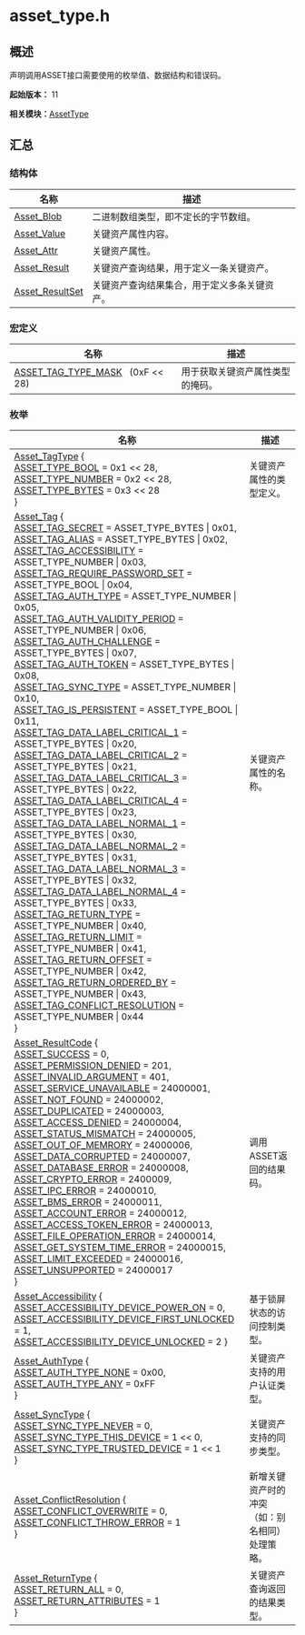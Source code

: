 # asset_type.h


## 概述

声明调用ASSET接口需要使用的枚举值、数据结构和错误码。

**起始版本：** 11

**相关模块：**[AssetType](_asset_type.md)


## 汇总


### 结构体

| 名称 | 描述 |
| -------- | -------- |
| [Asset_Blob](_asset___blob.md) | 二进制数组类型，即不定长的字节数组。 |
| [Asset_Value](union_asset___value.md) | 关键资产属性内容。 |
| [Asset_Attr](_asset___attr.md) | 关键资产属性。 |
| [Asset_Result](_asset___result.md) | 关键资产查询结果，用于定义一条关键资产。 |
| [Asset_ResultSet](_asset___result_set.md) | 关键资产查询结果集合，用于定义多条关键资产。 |


### 宏定义

| 名称 | 描述 |
| -------- | -------- |
| [ASSET_TAG_TYPE_MASK](_asset_type.md#asset_tag_type_mask)&nbsp;&nbsp;&nbsp;(0xF &lt;&lt; 28) | 用于获取关键资产属性类型的掩码。 |


### 枚举

| 名称 | 描述 |
| -------- | -------- |
| [Asset_TagType](_asset_type.md#asset_tagtype) {<br/>[ASSET_TYPE_BOOL](_asset_type.md) = 0x1 &lt;&lt; 28, <br/>[ASSET_TYPE_NUMBER](_asset_type.md) = 0x2 &lt;&lt; 28,<br/>[ASSET_TYPE_BYTES](_asset_type.md) = 0x3 &lt;&lt; 28 <br/>} | 关键资产属性的类型定义。 |
| [Asset_Tag](_asset_type.md#asset_tag) {<br/>[ASSET_TAG_SECRET](_asset_type.md) = ASSET_TYPE_BYTES \| 0x01, <br/>[ASSET_TAG_ALIAS](_asset_type.md) = ASSET_TYPE_BYTES \| 0x02,<br/>[ASSET_TAG_ACCESSIBILITY](_asset_type.md) = ASSET_TYPE_NUMBER \| 0x03,<br/>[ASSET_TAG_REQUIRE_PASSWORD_SET](_asset_type.md) = ASSET_TYPE_BOOL \| 0x04,<br/>[ASSET_TAG_AUTH_TYPE](_asset_type.md) = ASSET_TYPE_NUMBER \| 0x05, <br/>[ASSET_TAG_AUTH_VALIDITY_PERIOD](_asset_type.md) = ASSET_TYPE_NUMBER \| 0x06, <br/>[ASSET_TAG_AUTH_CHALLENGE](_asset_type.md) = ASSET_TYPE_BYTES \| 0x07, <br/>[ASSET_TAG_AUTH_TOKEN](_asset_type.md) = ASSET_TYPE_BYTES \| 0x08,<br/>[ASSET_TAG_SYNC_TYPE](_asset_type.md) = ASSET_TYPE_NUMBER \| 0x10, <br/>[ASSET_TAG_IS_PERSISTENT](_asset_type.md) = ASSET_TYPE_BOOL \| 0x11,<br/>[ASSET_TAG_DATA_LABEL_CRITICAL_1](_asset_type.md) = ASSET_TYPE_BYTES \| 0x20, <br/>[ASSET_TAG_DATA_LABEL_CRITICAL_2](_asset_type.md) = ASSET_TYPE_BYTES \| 0x21,<br/>[ASSET_TAG_DATA_LABEL_CRITICAL_3](_asset_type.md) = ASSET_TYPE_BYTES \| 0x22, <br/>[ASSET_TAG_DATA_LABEL_CRITICAL_4](_asset_type.md) = ASSET_TYPE_BYTES \| 0x23,<br/>[ASSET_TAG_DATA_LABEL_NORMAL_1](_asset_type.md) = ASSET_TYPE_BYTES \| 0x30, <br/>[ASSET_TAG_DATA_LABEL_NORMAL_2](_asset_type.md) = ASSET_TYPE_BYTES \| 0x31,<br/>[ASSET_TAG_DATA_LABEL_NORMAL_3](_asset_type.md) = ASSET_TYPE_BYTES \| 0x32, <br/>[ASSET_TAG_DATA_LABEL_NORMAL_4](_asset_type.md) = ASSET_TYPE_BYTES \| 0x33,<br/>[ASSET_TAG_RETURN_TYPE](_asset_type.md) = ASSET_TYPE_NUMBER \| 0x40, <br/>[ASSET_TAG_RETURN_LIMIT](_asset_type.md) = ASSET_TYPE_NUMBER \| 0x41,<br/>[ASSET_TAG_RETURN_OFFSET](_asset_type.md) = ASSET_TYPE_NUMBER \| 0x42, <br/>[ASSET_TAG_RETURN_ORDERED_BY](_asset_type.md) = ASSET_TYPE_NUMBER \| 0x43, <br/>[ASSET_TAG_CONFLICT_RESOLUTION](_asset_type.md) = ASSET_TYPE_NUMBER \| 0x44<br/>} | 关键资产属性的名称。 |
| [Asset_ResultCode](_asset_type.md#asset_resultcode) {<br/>[ASSET_SUCCESS](_asset_type.md) = 0, <br/>[ASSET_PERMISSION_DENIED](_asset_type.md) = 201, <br/>[ASSET_INVALID_ARGUMENT](_asset_type.md) = 401, <br/>[ASSET_SERVICE_UNAVAILABLE](_asset_type.md) = 24000001,<br/>[ASSET_NOT_FOUND](_asset_type.md) = 24000002, <br/>[ASSET_DUPLICATED](_asset_type.md) = 24000003, <br/>[ASSET_ACCESS_DENIED](_asset_type.md) = 24000004, <br/>[ASSET_STATUS_MISMATCH](_asset_type.md) = 24000005,<br/>[ASSET_OUT_OF_MEMRORY](_asset_type.md) = 24000006,<br/>[ASSET_DATA_CORRUPTED](_asset_type.md) = 24000007, <br/>[ASSET_DATABASE_ERROR](_asset_type.md) = 24000008, <br/>[ASSET_CRYPTO_ERROR](_asset_type.md) = 2400009,<br/>[ASSET_IPC_ERROR](_asset_type.md) = 24000010,<br/>[ASSET_BMS_ERROR](_asset_type.md) = 24000011,<br/>[ASSET_ACCOUNT_ERROR](_asset_type.md) = 24000012,<br/>[ASSET_ACCESS_TOKEN_ERROR](_asset_type.md) = 24000013,<br/>[ASSET_FILE_OPERATION_ERROR](_asset_type.md) = 24000014, <br/>[ASSET_GET_SYSTEM_TIME_ERROR](_asset_type.md) = 24000015, <br/>[ASSET_LIMIT_EXCEEDED](_asset_type.md) = 24000016,<br/>[ASSET_UNSUPPORTED](_asset_type.md) = 24000017<br/>} | 调用ASSET返回的结果码。 |
| [Asset_Accessibility](_asset_type.md#asset_accessibility) { <br/>[ASSET_ACCESSIBILITY_DEVICE_POWER_ON](_asset_type.md) = 0,<br/>[ASSET_ACCESSIBILITY_DEVICE_FIRST_UNLOCKED](_asset_type.md) = 1, <br/>[ASSET_ACCESSIBILITY_DEVICE_UNLOCKED](_asset_type.md) = 2 } | 基于锁屏状态的访问控制类型。 |
| [Asset_AuthType](_asset_type.md#asset_authtype) { <br/>[ASSET_AUTH_TYPE_NONE](_asset_type.md) = 0x00, <br/>[ASSET_AUTH_TYPE_ANY](_asset_type.md) = 0xFF<br/>} | 关键资产支持的用户认证类型。 |
| [Asset_SyncType](_asset_type.md#asset_synctype) { <br/>[ASSET_SYNC_TYPE_NEVER](_asset_type.md) = 0, <br/>[ASSET_SYNC_TYPE_THIS_DEVICE](_asset_type.md) = 1 &lt;&lt; 0, <br/>[ASSET_SYNC_TYPE_TRUSTED_DEVICE](_asset_type.md) = 1 &lt;&lt; 1<br/>} | 关键资产支持的同步类型。 |
| [Asset_ConflictResolution](_asset_type.md#asset_conflictresolution) { <br/>[ASSET_CONFLICT_OVERWRITE](_asset_type.md) = 0, <br/>[ASSET_CONFLICT_THROW_ERROR](_asset_type.md) = 1<br/>} | 新增关键资产时的冲突（如：别名相同）处理策略。 |
| [Asset_ReturnType](_asset_type.md#asset_returntype) { <br/>[ASSET_RETURN_ALL](_asset_type.md) = 0, <br/>[ASSET_RETURN_ATTRIBUTES](_asset_type.md) = 1<br/>} | 关键资产查询返回的结果类型。 |

